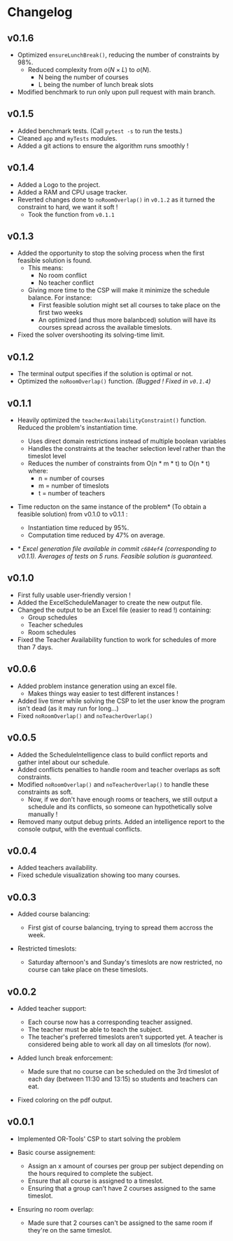 # Changelog

## v0.1.6

- Optimized `ensureLunchBreak()`, reducing the number of constraints by 98%.
    - Reduced complexity from $o(N \times L)$ to $o(N)$.
        - N being the number of courses
        - L being the number of lunch break slots 
- Modified benchmark to run only upon pull request with main branch.

## v0.1.5

- Added benchmark tests. (Call `pytest -s` to run the tests.)
- Cleaned `app` and `myTests` modules.
- Added a git actions to ensure the algorithm runs smoothly !

## v0.1.4

- Added a Logo to the project.
- Added a RAM and CPU usage tracker.
- Reverted changes done to `noRoomOverlap()` in `v0.1.2` as it turned the constraint to hard, we want it soft !
    - Took the function from `v0.1.1`

## v0.1.3

- Added the opportunity to stop the solving process when the first feasible solution is found.
    - This means:
        - No room conflict
        - No teacher conflict
    - Giving more time to the CSP will make it minimize the schedule balance. For instance:
        - First feasible solution might set all courses to take place on the first two weeks
        - An optimized (and thus more balanbced) solution will have its courses spread across the available timeslots.
- Fixed the solver overshooting its solving-time limit.

## v0.1.2

- The terminal output specifies if the solution is optimal or not.
- Optimized the `noRoomOverlap()` function. *(Bugged ! Fixed in `v0.1.4`)*

## v0.1.1

- Heavily optimized the `teacherAvailabilityConstraint()` function. Reduced the problem's instantiation time.
    - Uses direct domain restrictions instead of multiple boolean variables
    - Handles the constraints at the teacher selection level rather than the timeslot level
    - Reduces the number of constraints from O(n * m * t) to O(n * t) where:
        - n = number of courses
        - m = number of timeslots
        - t = number of teachers
- Time reducton on the same instance of the problem\* (To obtain a feasible solution) from v0.1.0 to v0.1.1 :
    - Instantiation time reduced by 95%.
    - Computation time reduced by 47% on average.

- \* *Excel generation file available in commit `c684ef4` (corresponding to v0.1.1). Averages of tests on 5 runs. Feasible solution is guaranteed.* 

## v0.1.0

- First fully usable user-friendly version !
- Added the ExcelScheduleManager to create the new output file.
- Changed the output to be an Excel file (easier to read !) containing:
    - Group schedules
    - Teacher schedules
    - Room schedules
- Fixed the Teacher Availability function to work for schedules of more than 7 days.

## v0.0.6

- Added problem instance generation using an excel file.
    - Makes things way easier to test different instances !
- Added live timer while solving the CSP to let the user know the program isn't dead (as it may run for long...)
- Fixed `noRoomOverlap()` and `noTeacherOverlap()`

## v0.0.5

- Added the ScheduleIntelligence class to build conflict reports and gather intel about our schedule.
- Added conflicts penalties to handle room and teacher overlaps as soft constraints.
- Modified `noRoomOverlap()` and `noTeacherOverlap()` to handle these constraints as soft.
    - Now, if we don't have enough rooms or teachers, we still output a schedule and its conflicts, so someone can hypothetically solve manually !
- Removed many output debug prints. Added an intelligence report to the console output, with the eventual conflicts.

## v0.0.4

- Added teachers availability.
- Fixed schedule visualization showing too many courses.

## v0.0.3

- Added course balancing:
    - First gist of course balancing, trying to spread them accross the week.

- Restricted timeslots:
    - Saturday afternoon's and Sunday's timeslots are now restricted, no course can take place on these timeslots.

## v0.0.2

- Added teacher support:
    - Each course now has a corresponding teacher assigned.
    - The teacher must be able to teach the subject.
    - The teacher's preferred timeslots aren't supported yet. A teacher is considered being able to work all day on all timeslots (for now).

- Added lunch break enforcement:
    - Made sure that no course can be scheduled on the 3rd timeslot of each day (between 11:30 and 13:15) so students and teachers can eat.

- Fixed coloring on the pdf output.

## v0.0.1

- Implemented OR-Tools' CSP to start solving the problem
- Basic course assignement:
    - Assign an x amount of courses per group per subject depending on the hours required to complete the subject.
    - Ensure that all course is assigned to a timeslot.
    - Ensuring that a group can't have 2 courses assigned to the same timeslot.

- Ensuring no room overlap:
    - Made sure that 2 courses can't be assigned to the same room if they're on the same timeslot.